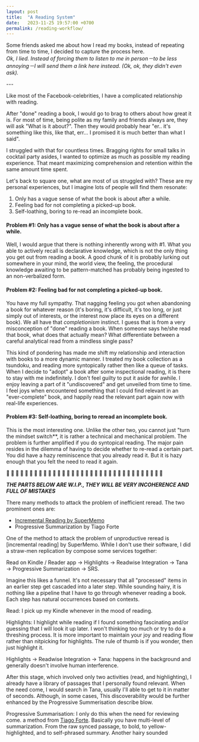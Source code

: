 ```yaml
---
layout: post
title:  "A Reading System"
date:   2023-11-25 19:57:00 +0700
permalink: /reading-workflow/
---
```


Some friends asked me about how I read my books, instead of repeating from time to time, I decided to capture the process here.<br/>*Ok, I lied. Instead of forcing them to listen to me in person－to be less annoying－I will send them a link here instead. (Ok, ok, they didn't even ask).*

---<br/>

Like most of the Facebook-celebrities, I have a complicated relationship with reading.

After "done" reading a book, I would go to brag to others about how great it is. For most of time, being polite as my family and friends always are, they will ask "What is it about?". Then they would probably hear "er.. it's something like this, like that, err... I promised it is much better than what I said".

I struggled with that for countless times. Bragging rights for small talks in cocktail party asides, I wanted to optimize as much as possible my reading experience. That meant maximizing comprehension and retention within the same amount time spent.

Let's back to square one, what are most of us struggled with? These are my personal experiences, but I imagine lots of people will find them resonate:

1. Only has a vague sense of what the book is about after a while.
2. Feeling bad for not completing a picked-up book.
3. Self-loathing, boring to re-read an incomplete book.


#### Problem #1: Only has a vague sense of what the book is about after a while.
Well, I would argue that there is nothing inherently wrong with #1. What you able to actively recall is declarative knowledge, which is not the only thing you get out from reading a book. A good chunk of it is probably lurking out somewhere in your mind, the world view, the feeling, the procedural knowledge awaiting to be pattern-matched has probably being ingested to an non-verbalized form.

#### Problem #2: Feeling bad for not completing a picked-up book.
You have my full sympathy. That nagging feeling you got when abandoning a book for whatever reason (it's boring, it's difficult, it's too long, or just simply out of interests, or the interest now place its eyes on a different book). We all have that *completionism* instinct. I guess that is from a very misconception of "done" reading a book. When someone says he/she read that book, what does that actually mean? What differentiate between a careful analytical read from a mindless single pass?

This kind of pondering has made me shift my relationship and interaction with books to a more dynamic manner. I treated my book collection as a tsundoku, and reading more syntopically rather then like a queue of tasks. When I decide to "adopt" a book after some inspectional reading, it is there to stay with me indefinitely. I don't feel guilty to put it aside for awhile. I enjoy leaving a part of it "undiscovered" and get unveiled from time to time. I feel joys when encountered something that I could find relevant in an "ever-complete" book, and happily read the relevant part again now with real-life experiences.

#### Problem #3: Self-loathing, boring to reread an incomplete book.

This is the most interesting one. Unlike the other two, you cannot just "turn the mindset switch**, it is rather a technical and mechanical problem. The problem  is further amplified if you do syntopical reading. The major pain resides in the dilemma of having to decide whether to re-read a certain part. You did have a hazy reminiscence that you already read it. But it is hazy enough that you felt the need to read it again.

**🚧 🚧 🚧 🚧 🚧 🚧 🚧 🚧 🚧 🚧 🚧 🚧 🚧 🚧 🚧 🚧 🚧 🚧 🚧 🚧 🚧 🚧 🚧 🚧 🚧 🚧 🚧 🚧 🚧 🚧 🚧 🚧 🚧 🚧**

_**THE PARTS BELOW ARE W.I.P., THEY WILL BE VERY INCOHERENCE AND FULL OF MISTAKES**_

There many methods to attack the problem of inefficient reread. The two prominent ones are:

- [Incremental Reading by SuperMemo](https://www.supermemo.wiki/en/learning/incremental-reading)
- Progressive Summarization by Tiago Forte

One of the method to attack the problem of unproductive reread is [incremental reading] by SuperMemo. While I don't use their software, I did a straw-men replication by compose some services together:

Read on Kindle / Reader app → Highlights → Readwise Integration → Tana → Progressive Summarization → SRS.

Imagine this likes a funnel. It's not necessary that all "processed" items in an earlier step get cascaded into a later step. While sounding hairy, it is nothing like a pipeline that I have to go through whenever reading a book. Each step has natural occurrences based on contexts.

Read: I pick up my Kindle whenever in the mood of reading.

Highlights: I highlight while reading if I found something fascinating and/or guessing that I will look it up later. I won't thinking too much or try to do a threshing process. It is more important to maintain your joy and reading flow rather than nitpicking for highlights. The rule of thumb is if you wonder, then just highlight it.

Highlights → Readwise Integration → Tana: happens in the background and generally doesn't involve human interference.

After this stage, which involved only two activities (read, and highlighting), I already have a library of passages that I personally found relevant. When the need come, I would search in Tana, usually I'll able to get to it in matter of seconds. Although, in some cases,  This discoverability would be further enhanced by the Progressive Summerisation describe blow.  

Progressive Summarisation: I only do this when the need for reviewing come.
a method from [Tiago Forte](https://fortelabs.com/blog/progressive-summarization-a-practical-technique-for-designing-discoverable-notes/). Basically you have multi-level of summarization. From the raw synced passage, to bold, to yellow-highlighted, and to self-phrased summary. Another hairy sounded 








